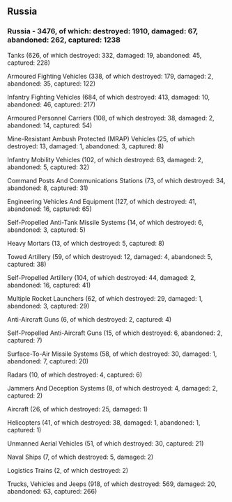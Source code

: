 
 
 ## Russia
 
 ### Russia - 3476, of which: destroyed: 1910, damaged: 67, abandoned: 262, captured: 1238

 

 

 Tanks (626, of which destroyed: 332, damaged: 19, abandoned: 45, captured: 228)

 Armoured Fighting Vehicles (338, of which destroyed: 179, damaged: 2, abandoned: 35, captured: 122)

 Infantry Fighting Vehicles (684, of which destroyed: 413, damaged: 10, abandoned: 46, captured: 217)

 Armoured Personnel Carriers (108, of which destroyed: 38, damaged: 2, abandoned: 14, captured: 54)

 Mine-Resistant Ambush Protected (MRAP) Vehicles (25, of which destroyed: 13, damaged: 1, abandoned: 3, captured: 8)

 Infantry Mobility Vehicles (102, of which destroyed: 63, damaged: 2, abandoned: 5, captured: 32)

 Command Posts And Communications Stations (73, of which destroyed: 34, abandoned: 8, captured: 31)

 Engineering Vehicles And Equipment (127, of which destroyed: 41, abandoned: 16, captured: 65)

 Self-Propelled Anti-Tank Missile Systems (14, of which destroyed: 6, abandoned: 3, captured: 5)

 Heavy Mortars (13, of which destroyed: 5, captured: 8)

 Towed Artillery (59, of which destroyed: 12, damaged: 4, abandoned: 5, captured: 38)

 Self-Propelled Artillery (104, of which destroyed: 44, damaged: 2, abandoned: 16, captured: 41)

 Multiple Rocket Launchers (62, of which destroyed: 29, damaged: 1, abandoned: 3, captured: 29)

 Anti-Aircraft Guns (6, of which destroyed: 2, captured: 4)

 Self-Propelled Anti-Aircraft Guns (15, of which destroyed: 6, abandoned: 2, captured: 7)

 Surface-To-Air Missile Systems (58, of which destroyed: 30, damaged: 1, abandoned: 7, captured: 20)

 Radars (10, of which destroyed: 4, captured: 6)

 Jammers And Deception Systems (8, of which destroyed: 4, damaged: 2, captured: 2)

 Aircraft (26, of which destroyed: 25, damaged: 1)

 Helicopters (41, of which destroyed: 38, damaged: 1, abandoned: 1, captured: 1)

 Unmanned Aerial Vehicles (51, of which destroyed: 30, captured: 21)

 Naval Ships (7, of which destroyed: 5, damaged: 2)

 Logistics Trains (2, of which destroyed: 2)

 Trucks, Vehicles and Jeeps (918, of which destroyed: 569, damaged: 20, abandoned: 63, captured: 266)


